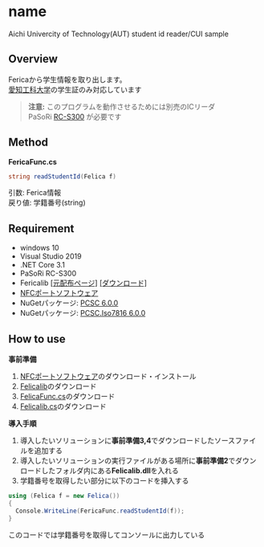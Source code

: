 # name
Aichi Univercity of Technology(AUT) student id reader/CUI sample
## Overview
Fericaから学生情報を取り出します。<br>
[愛知工科大学](https://www.aut.ac.jp/)の学生証のみ対応しています

>**注意:**
>このプログラムを動作させるためには別売のICリーダ<br>
>PaSoRi [RC-S300](https://www.sony.co.jp/Products/felica/consumer/) が必要です

## Method
**FericaFunc.cs**
```cs
string readStudentId(Felica f)
```
引数: Ferica情報<br>
戻り値: 学籍番号(string)

## Requirement
- windows 10
- Visual Studio 2019
- .NET Core 3.1
- PaSoRi RC-S300
- Fericalib [[元配布ページ]](http://felicalib.tmurakam.org/)
[[ダウンロード]](https://github.com/hohjukgi/Test/files/9956930/felicalib-0.4.2.zip)
- [NFCポートソフトウェア](https://www.sony.co.jp/Products/felica/consumer/support/download/nfcportsoftware.html?j-short=fsc_dl)
- NuGetパッケージ: [PCSC 6.0.0](https://www.nuget.org/packages/PCSC/6.0.0?_src=template)
- NuGetパッケージ: [PCSC.Iso7816 6.0.0](https://www.nuget.org/packages/PCSC.Iso7816/6.0.0?_src=template)

## How to use
**事前準備**
1. [NFCポートソフトウェア](https://www.sony.co.jp/Products/felica/consumer/support/download/nfcportsoftware.html?j-short=fsc_dl)のダウンロード・インストール<br>
2. [Felicalib](https://github.com/hohjukgi/Test/files/9956930/felicalib-0.4.2.zip)のダウンロード
3. [FelicaFunc.cs](Test/FelicaFunc.cs)のダウンロード
4. [Felicalib.cs](Test/Felicalib.cs)のダウンロード

**導入手順**
1. 導入したいソリューションに**事前準備3,4**でダウンロードしたソースファイルを追加する
2. 導入したいソリューションの実行ファイルがある場所に**事前準備2**でダウンロードしたフォルダ内にある**Felicalib.dll**を入れる
3. 学籍番号を取得したい部分に以下のコードを挿入する
```cs
using (Felica f = new Felica())
{
  Console.WriteLine(FericaFunc.readStudentId(f));
}
```
このコードでは学籍番号を取得してコンソールに出力している
